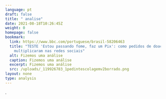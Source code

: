 ```yaml
---
language: pt
draft: false
title: " analise"
date: 2021-08-18T10:26:45Z
weight: 0
homepage: false
bookmark:
  link: https://www.bbc.com/portuguese/brasil-58206463
  title: "TESTE 'Estou passando fome, faz um Pix': como pedidos de doação se
    multiplicaram nas redes sociais"
  alt: Fizemos uma análise
  caption: Fizemos uma análise
  excerpt: Fizemos uma análise
  src: /uploads/_119926783_1pedintescolagemv2borrado.png
layout: none
type: analysis
---
```

.